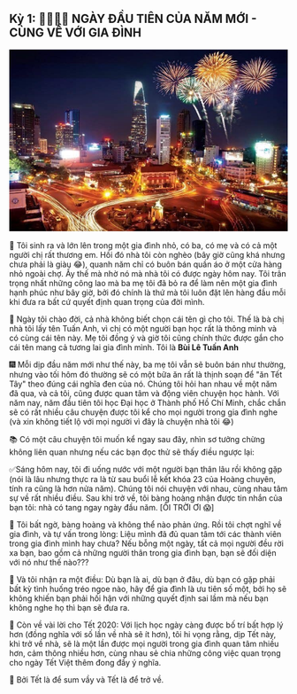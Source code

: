 ## Kỳ 1: 👨‍👩‍👧‍👦 NGÀY ĐẦU TIÊN CỦA NĂM MỚI - CÙNG VỀ VỚI GIA ĐÌNH

![Spring Stories](../img/SpringStories1.jpg)

🏡 Tôi sinh ra và lớn lên trong một gia đình nhỏ, có ba, có mẹ và có cả một người chị rất thương em. Hồi đó nhà tôi còn nghèo (bây giờ cũng khá nhưng chưa phải là giàu 😂), quanh năm chỉ có buôn bán quần áo ở một cửa hàng nhỏ ngoài chợ. Ấy thế mà nhờ nó mà nhà tôi có được ngày hôm nay. Tôi trân trọng nhất những công lao mà ba mẹ tôi đã bỏ ra để làm nên một gia đình hạnh phúc như bây giờ, bởi đó chính là thứ mà tôi luôn đặt lên hàng đầu mỗi khi đưa ra bất cứ quyết định quan trọng của đời mình.

👶 Ngày tôi chào đời, cả nhà không biết chọn cái tên gì cho tôi. Thế là bà chị nhà tôi lấy tên Tuấn Anh, vì chị có một người bạn học rất là thông minh và có cùng cái tên này. Mẹ tôi đồng ý và giờ tôi cũng chính thức được gắn cho cái tên mang cả tương lai gia đình mình. Tôi là **Bùi Lê Tuấn Anh**

🎆 Mỗi dịp đầu năm mới như thế này, ba mẹ tôi vẫn sẽ buôn bán như thường, nhưng vào tối hôm đó thường sẽ có một bữa ăn rất là thịnh soạn để "ăn Tết Tây" theo đúng cái nghĩa đen của nó. Chúng tôi hỏi han nhau về một năm đã qua, và cả tôi, cũng được quan tâm và động viên chuyện học hành. Với năm nay, năm đầu tiên tôi học Đại học ở Thành phố Hồ Chí Minh, chắc chắn sẽ có rất nhiều câu chuyện được tôi kể cho mọi người trong gia đình nghe (và xin không tiết lộ với mọi người vì đây là chuyện nhà tôi 😂)

📚 Có một câu chuyện tôi muốn kể ngay sau đây, nhìn sơ tưởng chừng không liên quan nhưng nếu các bạn đọc thử sẽ thấy điều ngược lại:

✅Sáng hôm nay, tôi đi uống nước với một người bạn thân lâu rồi không gặp (nói là lâu nhưng thực ra là từ sau buổi lễ kết khóa 23 của Hoàng chuyên, tính ra cũng là hơn nửa năm). Chúng tôi nói chuyện với nhau, cùng nhau tâm sự về rất nhiều điều. Sau khi trở về, tôi bàng hoàng nhận được tin nhắn của bạn tôi: nhà có tang ngay ngày đầu năm. [ÔI TRỜI ƠI 😱]

🤔 Tôi bất ngờ, bàng hoàng và không thể nào phản ứng. Rồi tôi chợt nghĩ về gia đình, và tự vấn trong lòng: Liệu mình đã đủ quan tâm tới các thành viên trong gia đình mình hay chưa? Nếu bỗng một ngày, tất cả mọi người đều rời xa bạn, bao gồm cả những người thân trong gia đình bạn, bạn sẽ đối diện với nó như thế nào???

🔑 Và tôi nhận ra một điều: Dù bạn là ai, dù bạn ở đâu, dù bạn có gặp phải bất kỳ tình huống tréo ngoe nào, hãy để gia đình là ưu tiên số một, bởi họ sẽ không khiến bạn phải hối hận với những quyết định sai lầm mà nếu bạn không nghe họ thì bạn sẽ đưa ra.

🌼 Còn về vài lời cho Tết 2020: Với lịch học ngày càng được bố trí bất hợp lý hơn (đồng nghĩa với số lần về nhà sẽ ít hơn), tôi hi vọng rằng, dịp Tết này, khi trở về nhà, sẽ là một lần được mọi người trong gia đình quan tâm nhiều hơn, cảm thông nhiều hơn, cùng nhau sẻ chia những công việc quan trọng cho ngày Tết Việt thêm đong đầy ý nghĩa.

🌸 Bởi Tết là để sum vầy và Tết là để trở về.
